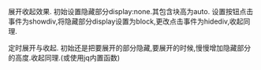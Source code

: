展开收起效果.
初始设置隐藏部分display:none.其包含块高为auto.
设置按钮点击事件为showdiv,将隐藏部分display设置为block,更改点击事件为hidediv,收起同理.

定时展开与收起.
初始还是把要展开的部分隐藏,要展开的时候,慢慢增加隐藏部分的高度.收起同理.(或使用jq内置函数)

